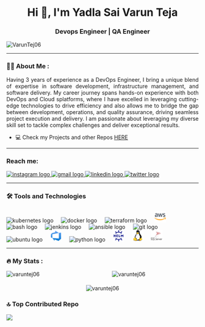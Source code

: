 <h1 align="center">Hi 👋, I'm Yadla Sai Varun Teja</h1>
<h3 align="center">Devops Engineer | QA Engineer</h3>
</h1>

<p align="left"> <img src="https://komarev.com/ghpvc/?username=VarunTej06&label=Profile%20views&color=0e75b6&style=flat" alt="VarunTej06" /> </p>

---

### :man_technologist: About Me :

<p align="justify">Having 3 years of experience as a DevOps Engineer, I bring a unique blend of expertise in software development, infrastructure management, and software delivery. My career journey spans hands-on experience with both DevOps and Cloud splatforms, where I have excelled in leveraging cutting-edge technologies to drive efficiency and also allows me to bridge the gap between development, operations, and quality assurance, driving seamless project execution and delivery. I am passionate about leveraging my diverse skill set to tackle complex challenges and deliver exceptional results.</p>

- 💻 Check my Projects and other Repos [HERE](https://github.com/VarunTej06?tab=repositories)



---

<h3 align="left">Reach me:</h3>
<div align="left">
  <a href="https://www.instagram.com/saivarunteja_/" target="_blank">
    <img src="https://img.shields.io/static/v1?message=Instagram&logo=instagram&label=&color=E4405F&logoColor=white&labelColor=&style=for-the-badge" height="35" alt="instagram logo"  />
  </a>
  <a href="https://mail.google.com/mail/?view=cm&fs=1&to=yvaruntej0612@gmail.com" target="_blank">
    <img src="https://img.shields.io/static/v1?message=Gmail&logo=gmail&label=&color=D14836&logoColor=white&labelColor=&style=for-the-badge" height="35" alt="gmail logo"  />
  </a>
  <a href="https://www.linkedin.com/in/ysvt-doe/" target="_blank">
    <img src="https://img.shields.io/static/v1?message=LinkedIn&logo=linkedin&label=&color=0077B5&logoColor=white&labelColor=&style=for-the-badge" height="35" alt="linkedin logo"  />
  </a>
  <a href="https://x.com/VarunTej1045" target="_blank">
    <img src="https://img.shields.io/static/v1?message=Twitter&logo=twitter&label=&color=1DA1F2&logoColor=white&labelColor=&style=for-the-badge" height="35" alt="twitter logo"  />
  </a>
</div>

---

### :hammer_and_wrench: Tools and Technologies 
###

<div align="left">
  <img src="https://cdn.jsdelivr.net/gh/devicons/devicon/icons/kubernetes/kubernetes-plain.svg" height="30" alt="kubernetes logo"  />
  <img width="12" />
  <img src="https://cdn.jsdelivr.net/gh/devicons/devicon/icons/docker/docker-original.svg" height="30" alt="docker logo"  />
  <img width="12" />
  <img src="https://cdn.jsdelivr.net/gh/devicons/devicon/icons/terraform/terraform-original.svg" height="30" alt="terraform logo"  />
  <img width="12" />
  <img src="https://github.com/devicons/devicon/blob/master/icons/amazonwebservices/amazonwebservices-original-wordmark.svg" height="30" alt="amazonwebservices logo"  />
  <img width="12" />
  <img src="https://cdn.simpleicons.org/gnubash/4EAA25" height="30" alt="bash logo"  />
  <img width="12" />
  <img src="https://skillicons.dev/icons?i=jenkins" height="30" alt="jenkins logo"  />
  <img width="12" />
  <img src="https://cdn.jsdelivr.net/gh/devicons/devicon/icons/ansible/ansible-original.svg" height="30" alt="ansible logo"  />
  <img width="12" />
  <img src="https://cdn.simpleicons.org/git/F05032" height="30" alt="git logo"  />
  <img width="12" />
  <img src="https://cdn.simpleicons.org/ubuntu/E95420" height="30" alt="ubuntu logo"  />
  <img width="12" />
  <img src="https://github.com/devicons/devicon/blob/v2.16.0/icons/azuredevops/azuredevops-original.svg" height="30" alt="azure logo"  />
  <img width="12" />
  <img src="https://cdn.jsdelivr.net/gh/devicons/devicon/icons/python/python-original.svg" height="30" alt="python logo"  />
  <img width="12" />
  <img src="https://github.com/devicons/devicon/blob/v2.16.0/icons/helm/helm-original.svg" height="30" alt="helm logo"  />
  <img width="12" />
  <img src="https://github.com/devicons/devicon/blob/v2.16.0/icons/linux/linux-original.svg" height="30" alt="linux logo"  />
  <img width="12" />
  <img src="https://github.com/devicons/devicon/blob/v2.16.0/icons/microsoftsqlserver/microsoftsqlserver-original-wordmark.svg" height="30" alt="microsoftsqlserver logo"  />
  <img width="12" />
</div>

---

### :fire: My Stats :

<div style="display: flex; justify-content: space-between;">
  <img src="https://github-readme-stats.vercel.app/api?username=varuntej06&show_icons=true&locale=en" alt="varuntej06" style="flex: 1; max-width: 45%;" />
  <img src="https://github-readme-streak-stats.herokuapp.com/?user=varuntej06&" alt="varuntej06" style="flex: 1; max-width: 45%;" />
</div>

<div style="text-align: center; margin-top: 20px;">
  <img src="https://github-readme-stats.vercel.app/api/top-langs?username=varuntej06&show_icons=true&locale=en&layout=compact" alt="varuntej06" style="max-width: 100%;" />
</div>

### 🔝 Top Contributed Repo
![](https://github-contributor-stats.vercel.app/api?username=VarunTej06&limit=5&theme=flat&combine_all_yearly_contributions=true)

<!--
## This section is commented out
This Snake gif/svg will not be displayed in the rendered README.md file.
As the svg/gif file getting generated is corrupted

 ### My GitHub Contributions
![snake gif](https://github.com/VarunTej06/VarunTej06/blob/output/github-contribution-grid-snake.gif)
-->
 


